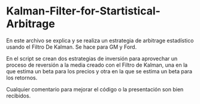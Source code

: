 # Kalman-Filter-for-Startistical-Arbitrage

En este archivo se explica y se realiza un estrategia de arbitrage estadístico usando el Filtro De Kalman. Se hace para GM y Ford. 

En el script se crean dos estrategias de inversión para aprovechar un proceso de reversión a la media creado con el Filtro de Kalman, una en 
la que estima un beta para los precios y otra en la que se estima un beta para los retornos. 

Cualquier comentario para mejorar el código o la presentación son bien recibidos.
